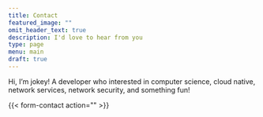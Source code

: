 ```yaml
---
title: Contact
featured_image: ""
omit_header_text: true
description: I'd love to hear from you
type: page
menu: main
draft: true
---
```


Hi, I’m jokey! A developer who interested in computer science, cloud native, network services, network security, and something fun!

{{< form-contact action=""  >}}
